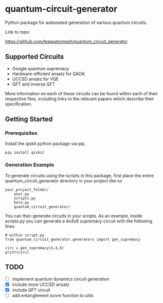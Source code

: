 # quantum-circuit-generator
Python package for automated generation of various quantum circuits.

Link to repo:

https://github.com/teaguetomesh/quantum_circuit_generator

## Supported Circuits
 - Google quantum supremacy
 - Hardware-efficient ansatz for QAOA
 - UCCSD ansatz for VQE
 - QFT and inverse QFT

More information on each of these circuits can be found within each of their respective files, including links to the relevant papers which describe their specification.

## Getting Started

### Prerequisites

Install the qiskit python package via pip.

```
pip install qiskit
```

### Generation Example
To generate circuits using the scripts in this package, first place the entire quantum_circuit_generator directory in your project like so

```
your_project_folder/
    your.py
    scripts.py
    here.py
    quantum_circuit_generator/
```

You can then generate circuits in your scripts.
As an example, inside scripts.py you can generate a 4x4x8 supremacy circuit with the following lines

```
# within script.py
from quantum_circuit_generator.generators import gen_supremacy

circ = gen_supremacy(4,4,8)
print(circ)
```

## TODO

 - [ ] implement quantum dynamics circuit generation
 - [x] include more UCCSD ansatz
 - [x] include QFT circuit
 - [ ] add entanglement score function to utils
